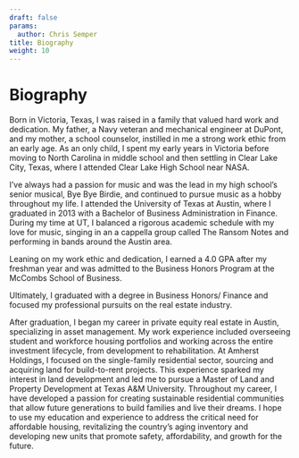 ```yaml
---
draft: false
params:
  author: Chris Semper 
title: Biography 
weight: 10
---
```


# Biography

Born in Victoria, Texas, I was raised in a family that valued hard work and dedication. My father, a Navy veteran and mechanical engineer at DuPont, and my mother, a school counselor, instilled in me a strong work ethic from an early age. As an only child, I spent my early years in Victoria before moving to North Carolina in middle school and then settling in Clear Lake City, Texas, where I attended Clear Lake High School near NASA.

I’ve always had a passion for music and was the lead in my high school’s senior musical, Bye Bye Birdie, and continued to pursue music as a hobby throughout my life.
I attended the University of Texas at Austin, where I graduated in 2013 with a Bachelor of Business Administration in Finance. During my time at UT, I balanced a rigorous academic schedule with my love for music, singing in an a cappella group called The Ransom Notes and performing in bands around the Austin area.

Leaning on my work ethic and dedication, I earned a 4.0 GPA after my freshman year and was admitted to the Business Honors Program at the McCombs School of Business.

Ultimately, I graduated with a degree in Business Honors/ Finance and focused my professional pursuits on the real estate industry.

After graduation, I began my career in private equity real estate in Austin, specializing in asset management. My work experience included overseeing student and workforce housing portfolios and working across the entire investment lifecycle, from development to rehabilitation. At Amherst Holdings, I focused on the single-family residential sector, sourcing and acquiring land for build-to-rent projects. This experience sparked my interest in land development and led me to pursue a Master of Land and Property Development at Texas A&M University.
Throughout my career, I have developed a passion for creating sustainable residential communities that allow future generations to build families and live their dreams. I hope to use my education and experience to address the critical need for affordable housing, revitalizing the country’s aging inventory and developing new units that promote safety, affordability, and growth for the future.